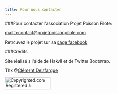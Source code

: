 ```yaml
---
title: Pour nous contacter
---
```


###Pour contacter l\'association Projet Poisson Pilote:

<mailto:contact@projetpoissonpilote.com>

Retrouvez le projet sur sa [page facebook](http://www.facebook.com/pages/Projet-Poisson-Pilote/294329844027226)

###Crédits

Site réalisé à l\'aide de [Hakyll](http://jaspervdj.be/hakyll) et de [Twitter
Bootstrap](http://twitter.github.com/bootstrap).

Thx @[Clément Delafargue](http://clement.delafargue.name).

<a target="_blank" href="http://www.copyrighted.com/copyrights/view/pvbn-dl6s-tpvy-v816"><img border="0" alt="Copyrighted.com Registered &amp; Protected 
PVBN-DL6S-TPVY-V816" title="Copyrighted.com Registered &amp; Protected 
PVBN-DL6S-TPVY-V816" width="150" height="40" src="http://static.copyrighted.com/images/seal.gif" /></a>